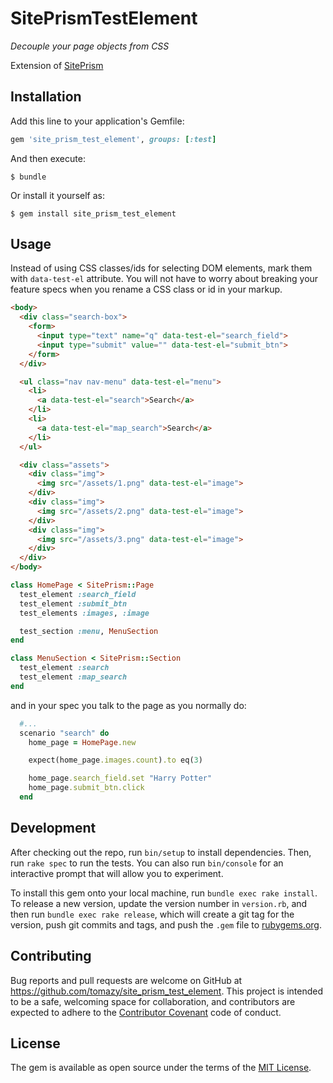 # SitePrismTestElement

*Decouple your page objects from CSS*

Extension of [SitePrism](https://github.com/natritmeyer/site_prism)

## Installation

Add this line to your application's Gemfile:

```ruby
gem 'site_prism_test_element', groups: [:test]
```

And then execute:

    $ bundle

Or install it yourself as:

    $ gem install site_prism_test_element

## Usage

Instead of using CSS classes/ids for selecting DOM elements, mark them with `data-test-el` attribute. You will not have to worry about breaking your feature specs when you rename a CSS class or id in your markup.

```html
<body>
  <div class="search-box">
    <form>
      <input type="text" name="q" data-test-el="search_field">
      <input type="submit" value="" data-test-el="submit_btn">
    </form>
  </div>

  <ul class="nav nav-menu" data-test-el="menu">
    <li>
      <a data-test-el="search">Search</a>
    </li>
    <li>
      <a data-test-el="map_search">Search</a>
    </li>
  </ul>

  <div class="assets">
    <div class="img">
      <img src="/assets/1.png" data-test-el="image">
    </div>
    <div class="img">
      <img src="/assets/2.png" data-test-el="image">
    </div>
    <div class="img">
      <img src="/assets/3.png" data-test-el="image">
    </div>
  </div>
</body>
```

```ruby
class HomePage < SitePrism::Page
  test_element :search_field
  test_element :submit_btn
  test_elements :images, :image

  test_section :menu, MenuSection
end

class MenuSection < SitePrism::Section
  test_element :search
  test_element :map_search
end
```

and in your spec you talk to the page as you normally do:

```ruby
  #...
  scenario "search" do
    home_page = HomePage.new

    expect(home_page.images.count).to eq(3)

    home_page.search_field.set "Harry Potter"
    home_page.submit_btn.click
  end
```

## Development

After checking out the repo, run `bin/setup` to install dependencies. Then, run `rake spec` to run the tests. You can also run `bin/console` for an interactive prompt that will allow you to experiment.

To install this gem onto your local machine, run `bundle exec rake install`. To release a new version, update the version number in `version.rb`, and then run `bundle exec rake release`, which will create a git tag for the version, push git commits and tags, and push the `.gem` file to [rubygems.org](https://rubygems.org).

## Contributing

Bug reports and pull requests are welcome on GitHub at https://github.com/tomazy/site_prism_test_element. This project is intended to be a safe, welcoming space for collaboration, and contributors are expected to adhere to the [Contributor Covenant](contributor-covenant.org) code of conduct.


## License

The gem is available as open source under the terms of the [MIT License](http://opensource.org/licenses/MIT).


